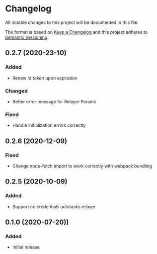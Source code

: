 # Changelog
All notable changes to this project will be documented in this file.

The format is based on [Keep a Changelog](http://keepachangelog.com/en/1.0.0/)
and this project adheres to [Semantic Versioning](http://semver.org/spec/v2.0.0.html).

## 0.2.7 (2020-23-10)
### Added
* Renew Id token upon expiration

### Changed
* Better error message for Relayer Params

### Fixed
 * Handle initialization errors correctly

## 0.2.6 (2020-12-09)
### Fixed
 * Change node-fetch import to work correctly with webpack bundling

## 0.2.5 (2020-10-09)
### Added
 * Support no credentials autotasks relayer

## 0.1.0 (2020-07-20))
### Added
 * Initial release
